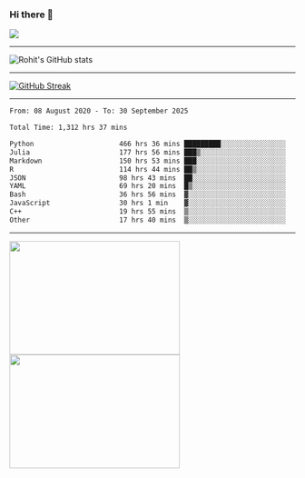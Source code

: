 ### Hi there 👋

 ![](https://komarev.com/ghpvc/?username=RohitRathore1&color=blueviolet)

<hr/>

![Rohit's GitHub stats](https://github-readme-stats.vercel.app/api?username=RohitRathore1&show_icons=true&theme=transparent)

<hr/>

[![GitHub Streak](http://github-readme-streak-stats.herokuapp.com?user=RohitRathore1&theme=dark&mode=weekly)](https://git.io/streak-stats)

<hr/>

<!--START_SECTION:waka-->

```txt
From: 08 August 2020 - To: 30 September 2025

Total Time: 1,312 hrs 37 mins

Python                     466 hrs 36 mins █████████░░░░░░░░░░░░░░░░   35.55 %
Julia                      177 hrs 56 mins ███▒░░░░░░░░░░░░░░░░░░░░░   13.56 %
Markdown                   150 hrs 53 mins ███░░░░░░░░░░░░░░░░░░░░░░   11.50 %
R                          114 hrs 44 mins ██▒░░░░░░░░░░░░░░░░░░░░░░   08.74 %
JSON                       98 hrs 43 mins  ██░░░░░░░░░░░░░░░░░░░░░░░   07.52 %
YAML                       69 hrs 20 mins  █▒░░░░░░░░░░░░░░░░░░░░░░░   05.28 %
Bash                       36 hrs 56 mins  ▓░░░░░░░░░░░░░░░░░░░░░░░░   02.81 %
JavaScript                 30 hrs 1 min    ▓░░░░░░░░░░░░░░░░░░░░░░░░   02.29 %
C++                        19 hrs 55 mins  ▒░░░░░░░░░░░░░░░░░░░░░░░░   01.52 %
Other                      17 hrs 40 mins  ▒░░░░░░░░░░░░░░░░░░░░░░░░   01.35 %
```

<!--END_SECTION:waka-->

<hr/>

<p>
  <img src="https://wakatime.com/share/@TeAmp0is0N/3935ee43-08a3-493e-8b95-60c1f9204b15.svg" width="300" height="200">
  <img src="https://wakatime.com/share/@TeAmp0is0N/8717aacc-7340-44e0-abb1-987dc9823fcd.svg" width="300" height="200">
</p>




